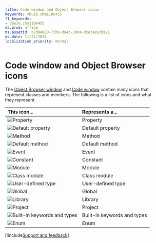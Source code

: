 ```yaml
---
title: Code window and Object Browser icons
keywords: vbui6.chm1106455
f1_keywords:
- vbui6.chm1106455
ms.prod: office
ms.assetid: b7d94080-73b0-d64c-100a-dce3a81cda21
ms.date: 11/21/2018
localization_priority: Normal
---
```



# Code window and Object Browser icons

The [Object Browser window](object-browser.md) and [Code window](code-window.md) contain many icons that represent classes and members. The following is a list of icons and what they represent.

|This icon...|Represents a...|
|:-----------|:--------------|
|![Property](../../../images/property_ZA01201646.gif) | Property|
|![Default property](../../../images/defprop_ZA01201599.gif) |Default property|
|![Method](../../../images/vb2a531_ZA01201804.gif)|Method|
|![Default method](../../../images/defmeth_ZA01201598.gif)|Default method|
|![Event](../../../images/event_ZA01201605.gif)|Event|
|![Constant](../../../images/constant_ZA01201590.gif)|Constant|
|![Module](../../../images/module_ZA01201625.gif)|Module|
|![Class module](../../../images/classmod_ZA01201586.gif)|Class module|
|![User-defined type](../../../images/udt_ZA01201772.gif)|User-defined type|
|![Global](../../../images/global_ZA01201612.gif)|Global|
|![Library](../../../images/library_ZA01201620.gif)|Library|
|![Project](../../../images/project_ZA01201643.gif)|Project|
|![Built-in keywords and types](../../../images/intrin_ZA01201811.gif)|Built-in keywords and types|
|![Enum](../../../images/enum_ZA01201604.gif)|Enum|

[!include[Support and feedback](~/includes/feedback-boilerplate.md)]